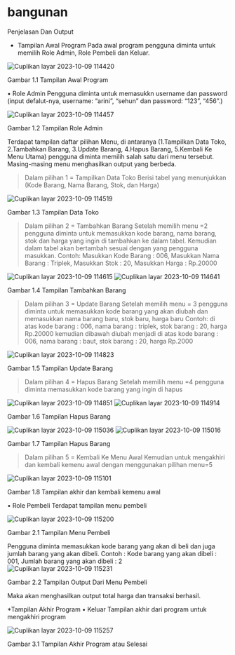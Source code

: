 # bangunan
Penjelasan Dan Output

*	Tampilan Awal Program
Pada awal program pengguna diminta untuk memilih Role Admin, Role Pembeli dan Keluar.

![Cuplikan layar 2023-10-09 114420](https://github.com/nyomanarinit/bangunan/assets/145880551/876f40f1-6495-4a7c-8ac4-f269e268169c)

Gambar 1.1 Tampilan Awal Program
 
•	Role Admin
Pengguna diminta untuk memasukkn username dan password (input defalut-nya, username: “arini”, “sehun” dan password: “123”, “456”.)

![Cuplikan layar 2023-10-09 114457](https://github.com/nyomanarinit/bangunan/assets/145880551/ed570710-1531-4a6f-b222-ed4ff9685433)

Gambar 1.2 Tampilan Role Admin

Terdapat tampilan daftar pilihan Menu, di antaranya (1.Tampilkan Data Toko, 2.Tambahkan Barang, 3.Update Barang, 4.Hapus Barang, 5.Kembali Ke Menu Utama) pengguna diminta memilih salah satu dari menu tersebut.
Masing-masing menu menghasilkan output yang berbeda.

>	Dalam pilihan 1 = Tampilkan Data Toko
Berisi tabel yang menunjukkan (Kode Barang, Nama Barang, Stok, dan Harga)

![Cuplikan layar 2023-10-09 114519](https://github.com/nyomanarinit/bangunan/assets/145880551/dfcecc96-ded6-4e1e-8fd8-cbfc0c77f86c)

Gambar 1.3 Tampilan Data Toko


>	Dalam pilihan 2 = Tambahkan Barang
Setelah memilih menu =2 pengguna diminta untuk memasukkan kode barang, nama barang, stok dan harga yang ingin di tambahkan ke dalam tabel. Kemudian dalam tabel akan bertambah sesuai dengan yang pengguna masukkan. 
Contoh: Masukkan Kode Barang : 006, Masukkan Nama Barang : Triplek, Masukkan Stok : 20, Masukkan Harga : Rp.20000

![Cuplikan layar 2023-10-09 114615](https://github.com/nyomanarinit/bangunan/assets/145880551/7cc90b08-f6d6-4075-807b-a1120bd4baa4)
![Cuplikan layar 2023-10-09 114641](https://github.com/nyomanarinit/bangunan/assets/145880551/e0f0efda-47b6-4993-8280-edaebe248033)

Gambar 1.4 Tampilan Tambahkan Barang

>	Dalam pilihan 3 = Update Barang
Setelah memilih menu = 3 pengguna diminta untuk memasukkan kode barang yang akan diubah dan memasukkan nama barang baru, stok baru, harga baru
Contoh: di atas kode barang : 006, nama barang : triplek, stok barang : 20, harga Rp.20000 kemudian dibawah diubah menjadi di atas kode barang : 006, nama barang : baut, stok barang : 20, harga Rp.2000

![Cuplikan layar 2023-10-09 114823](https://github.com/nyomanarinit/bangunan/assets/145880551/18aa7933-4a56-401a-8727-257be16c4465)

Gambar 1.5 Tampilan Update Barang

>	Dalam pilihan 4 = Hapus Barang
Setelah memilih menu =4 pengguna diminta memasukkan kode barang yang ingin di hapus

![Cuplikan layar 2023-10-09 114851](https://github.com/nyomanarinit/bangunan/assets/145880551/7dfb8a44-440d-4693-8fce-aa51d8d6c412)
![Cuplikan layar 2023-10-09 114914](https://github.com/nyomanarinit/bangunan/assets/145880551/1f82a1af-3285-45e2-bc88-346c74e82f74)

Gambar 1.6 Tampilan Hapus Barang

![Cuplikan layar 2023-10-09 115036](https://github.com/nyomanarinit/bangunan/assets/145880551/cd15964d-27f8-47d4-84a8-11ed840d4a2b)
![Cuplikan layar 2023-10-09 115016](https://github.com/nyomanarinit/bangunan/assets/145880551/b6679e37-53e0-41e0-9e39-b9e7bb3a648b)

Gambar 1.7 Tampilan Hapus Barang

>	Dalam pilihan 5 = Kembali Ke Menu Awal
Kemudian untuk mengakhiri dan kembali kemenu awal dengan menggunakan pilihan menu=5

![Cuplikan layar 2023-10-09 115101](https://github.com/nyomanarinit/bangunan/assets/145880551/24295895-6b83-4a31-9c82-6de6bb2f02bc)

Gambar 1.8 Tampilan akhir dan kembali kemenu awal

•	Role Pembeli
Terdapat tampilan menu pembeli

![Cuplikan layar 2023-10-09 115200](https://github.com/nyomanarinit/bangunan/assets/145880551/b0966d75-5dc2-48e6-9255-1b50a04133a6)

Gambar 2.1 Tampilan Menu Pembeli

Pengguna diminta memasukkan kode barang yang akan di beli dan juga jumlah barang yang akan dibeli.
Contoh : Kode barang yang akan dibeli : 001, Jumlah barang yang akan dibeli : 2
![Cuplikan layar 2023-10-09 115231](https://github.com/nyomanarinit/bangunan/assets/145880551/c89f47e0-3f9b-4af3-ac87-8f9ce3a5495a)

Gambar 2.2 Tampilan Output Dari Menu Pembeli

Maka akan menghasilkan output total harga dan transaksi berhasil.

*Tampilan Akhir Program
•	Keluar
Tampilan akhir dari program untuk mengakhiri program

![Cuplikan layar 2023-10-09 115257](https://github.com/nyomanarinit/bangunan/assets/145880551/222a7fbb-cdf0-4bfa-beba-1244a0d829a1)

Gambar 3.1 Tampilan Akhir Program atau Selesai


